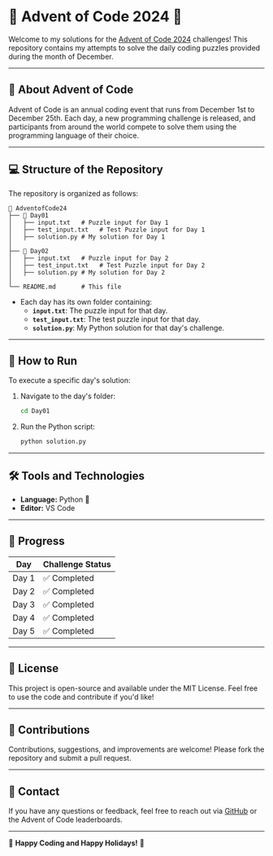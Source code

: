 # 🎄 Advent of Code 2024 🎄

Welcome to my solutions for the [Advent of Code 2024](https://adventofcode.com/2024) challenges! This repository contains my attempts to solve the daily coding puzzles provided during the month of December.

---

## 📜 About Advent of Code

Advent of Code is an annual coding event that runs from December 1st to December 25th. Each day, a new programming challenge is released, and participants from around the world compete to solve them using the programming language of their choice.

---

## 💻 Structure of the Repository

The repository is organized as follows:
```
📁 AdventofCode24
├── 📂 Day01
│   ├── input.txt   # Puzzle input for Day 1
│   ├── test_input.txt   # Test Puzzle input for Day 1
│   ├── solution.py # My solution for Day 1
│
├── 📂 Day02
│   ├── input.txt   # Puzzle input for Day 2
│   ├── test_input.txt   # Test Puzzle input for Day 2
│   ├── solution.py # My solution for Day 2
│
└── README.md       # This file
```

- Each day has its own folder containing:
  - **`input.txt`**: The puzzle input for that day.
  - **`test_input.txt`**: The test puzzle input for that day.
  - **`solution.py`**: My Python solution for that day's challenge.

---

## 🚀 How to Run

To execute a specific day's solution:

1. Navigate to the day's folder:
   ```bash
   cd Day01
   ```

2. Run the Python script:
   ```bash
   python solution.py
   ```

---

## 🛠️ Tools and Technologies

- **Language:** Python 🐍
- **Editor:** VS Code

---

## 📅 Progress

| Day  | Challenge Status |
|------|------------------|
| Day 1 | ✅ Completed |
| Day 2 | ✅ Completed |
| Day 3 | ✅ Completed |
| Day 4 | ✅ Completed |
| Day 5 | ✅ Completed |
---

## 📝 License

This project is open-source and available under the MIT License. Feel free to use the code and contribute if you'd like!

---

## 🤝 Contributions

Contributions, suggestions, and improvements are welcome! Please fork the repository and submit a pull request.

---

## 📧 Contact

If you have any questions or feedback, feel free to reach out via [GitHub](https://github.com/NikosAvg) or the Advent of Code leaderboards.

---

🎄 **Happy Coding and Happy Holidays!** 🎄
